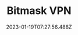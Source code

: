 ---
title: Bitmask VPN
# Verify that the language is supported before adding its ISO 639-1 code here. without the country code, i.e. ms instead of ms_MY.
languages:
  - en
  - my
website: https://bitmask.net/
cover: /files/bitmask.jpg
tags:
  - Circumvention & Anonymity
categories:
  - Digital Security Tools
  - Virtual Private Network
credits: Text by Khairil Zhafri/EngageMedia.
date: 2023-01-19T07:27:56.488Z
---
